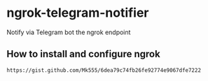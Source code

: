 # ngrok-telegram-notifier
Notify via Telegram bot the ngrok endpoint

## How to install and configure ngrok
``` https://gist.github.com/Mk555/6dea79c74fb26fe92774e9067dfe7222 ```
